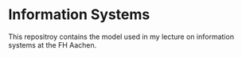 # Information Systems
This repositroy contains the model used in my lecture on information systems at the FH Aachen.

